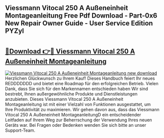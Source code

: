 ## Viessmann Vitocal 250 A Außeneinheit Montageanleitung Free Pdf Download - Part-0x6 New Repair Owner Guide - User Service Edition PYZyl

# <h2><a href="http://df77f6g.blite.top/?on=Viessmann+Vitocal+250+A+Au%c3%9feneinheit+Montageanleitung">🔗Download 👉🔴 Viessmann Vitocal 250 A Außeneinheit Montageanleitung</a></h2>

[![Viessmann Vitocal 250 A Außeneinheit Montageanleitung new download](https://i.imgur.com/lujVjoI.png)](http://df77f6g.blite.top/?on=Viessmann+Vitocal+250+A+Au%c3%9feneinheit+Montageanleitung)
Herzlichen Glückwunsch zu Ihrem Kauf! Dieses Handbuch feiert Ihr neues REDDDDDDD und bietet eine Roadmap für den erfolgreichen Betrieb. Vielen Dank, dass Sie sich für den Markennamen entschieden haben Wir sind bestrebt, Ihnen außergewöhnliche Produkte und Dienstleistungen anzubieten. Dieses Viessmann Vitocal 250 A Außeneinheit Montageanleitung ist mit einer Vielzahl von Funktionen ausgestattet, um Ihre Produktivität zu maximieren. Wir gehen davon aus, dass das Viessmann Vitocal 250 A Außeneinheit MontageanleitungD ein entscheidender Leitfaden auf Ihrem Weg zur Beherrschung der Verwendung Ihres neuen Geräts war. Bei Fragen oder Bedenken wenden Sie sich bitte an unser Support-Team.
